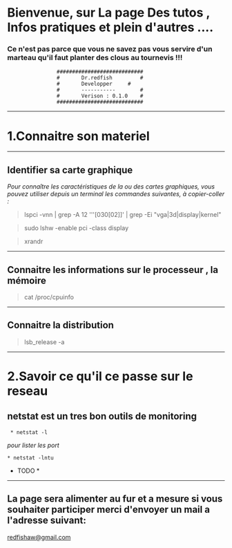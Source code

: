 # Bienvenue, sur La page Des tutos , Infos pratiques et plein d'autres .... 

### Ce n'est pas parce que vous ne savez pas vous servire d'un marteau qu'il faut planter des clous au tournevis !!!

					############################
					#       Dr.redfish         #
					#       Developper	   #
					#       -----------        #
					#       Verison : 0.1.0    #
					############################

----


# 1.Connaitre son materiel 

----
## Identifier sa carte graphique
*Pour connaître les caractéristiques de la ou des cartes graphiques, vous pouvez utiliser depuis un terminal les commandes suivantes, à copier-coller :*

>	lspci -vnn | grep -A 12 '\''[030[02]\]' | grep -Ei "vga|3d|display|kernel"

>	sudo lshw -enable pci -class display

>	xrandr 

----

## Connaitre les informations sur le processeur , la mémoire

>	cat /proc/cpuinfo

----

## Connaitre la distribution   

>	lsb_release  -a

----

# 2.Savoir ce qu'il ce passe sur le reseau
>
## netstat est un tres bon outils de monitoring

	 * netstat -l

*pour lister les port*
	
	* netstat -lntu
* TODO *		 


----


## La page sera alimenter au fur et a mesure si vous souhaiter participer merci d'envoyer un mail a l'adresse suivant:

[redfishaw@gmail.com](redfishaw@gmail.com)